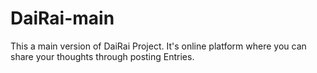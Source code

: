 # DaiRai-main
This a main version of DaiRai Project. It's online platform where you can share your thoughts through posting Entries.

